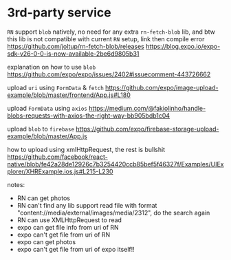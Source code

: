 # 3rd-party service

`RN` support `blob` natively, no need for any extra `rn-fetch-blob` lib, and btw this lib is not compatible with current `RN` setup, link then compile error
https://github.com/joltup/rn-fetch-blob/releases
https://blog.expo.io/expo-sdk-v26-0-0-is-now-available-2be6d9805b31

explanation on how to use `blob`
https://github.com/expo/expo/issues/2402#issuecomment-443726662

upload `uri` using `FormData` & `fetch`
https://github.com/expo/image-upload-example/blob/master/frontend/App.js#L180

upload `FormData` using `axios`
https://medium.com/@fakiolinho/handle-blobs-requests-with-axios-the-right-way-bb905bdb1c04

upload `blob` to `firebase`
https://github.com/expo/firebase-storage-upload-example/blob/master/App.js

how to upload using xmlHttpRequest, the rest is bullshit
https://github.com/facebook/react-native/blob/fe42a28de12926c7b3254420ccb85bef5f46327f/Examples/UIExplorer/XHRExample.ios.js#L215-L230

notes:
* RN can get photos
* RN can't find any lib support read file with format "content://media/external/images/media/2312", do the search again
* RN can use XMLHttpRequest to read 
* expo can get file info from uri of RN
* expo can't get file from uri of RN
* expo can get photos
* expo can't get file from uri of expo itself!!